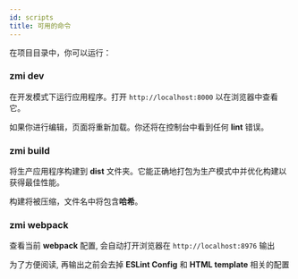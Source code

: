 ```yaml
---
id: scripts
title: 可用的命令
---
```


在项目目录中，你可以运行：

### zmi dev

在开发模式下运行应用程序。打开 `http://localhost:8000` 以在浏览器中查看它。

如果你进行编辑，页面将重新加载。你还将在控制台中看到任何 **lint** 错误。

### zmi build

将生产应用程序构建到 **dist** 文件夹。它能正确地打包为生产模式中并优化构建以获得最佳性能。

构建将被压缩，文件名中将包含**哈希**。

### zmi webpack

查看当前 **webpack** 配置, 会自动打开浏览器在 `http://localhost:8976` 输出

为了方便阅读, 再输出之前会去掉 **ESLint Config** 和 **HTML template** 相关的配置
